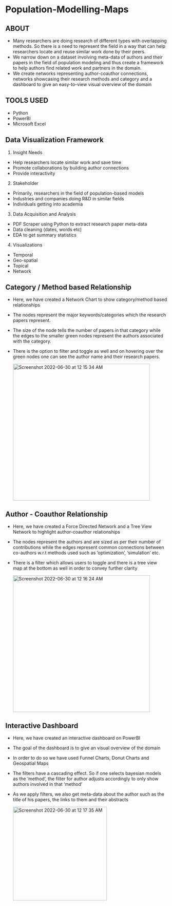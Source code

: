 # Population-Modelling-Maps


## ABOUT

- Many researchers are doing research of different types with overlapping methods. So there is a need to represent the field in a way that can help researchers locate and reuse similar work done by their peers.
- We narrow down on a dataset involving meta-data of authors and their papers in the field of population modeling and thus create a framework to help authors find related work and partners in the domain. 
- We create networks representing author-coauthor connections, networks showcasing their research methods and category and a dashboard to give an easy-to-view visual overview of the domain

## TOOLS USED
- Python
- PowerBI
- Microsoft Excel

## Data Visualization Framework

1. Insight Needs
  - Help researchers locate similar work and save time
  - Promote collaborations by building author connections
  - Provide interactivity

2. Stakeholder
  - Primarily, researchers in the field of population-based models
  - Industries and companies doing R&D in similar fields
  - Individuals getting into academia
  
3. Data Acquisition and Analysis
  - PDF Scraper using Python to extract research paper meta-data
  - Data cleaning (dates, words etc)
  - EDA to get summary statistics

4. Visualizations
  - Temporal
  - Geo-spatial
  - Topical
  - Network



## Category / Method based Relationship

- Here, we have created a Network Chart to show category/method based relationships
- The nodes represent the major keywords/categories which the research papers represent. 
- The size of the node tells the number of papers in that category while the edges to the smaller green nodes represent the authors associated with the category. 
- There is the option to filter and toggle as well and on hovering over the green nodes one can see the author name and their research papers.


    <img width="426" alt="Screenshot 2022-06-30 at 12 15 34 AM" src="https://user-images.githubusercontent.com/69982245/176598032-1aefa805-4887-402f-87cf-2c71131f000b.png">


## Author - Coauthor Relationship

- Here, we have created a Force Directed Network and a Tree View Network to highlight author-coauthor relationships
- The nodes represent the authors and are sized as per their number of contributions while the edges represent common connections between co-authors w.r.t methods used such as ‘optimization’, ‘simulation’ etc. 
- There is a filter which allows users to toggle and there is a tree view map at the bottom as well in order to convey further clarity


    <img width="426" alt="Screenshot 2022-06-30 at 12 16 24 AM" src="https://user-images.githubusercontent.com/69982245/176598115-1837f75d-0928-4ea1-98b6-5e54f197a5bc.png">


## Interactive Dashboard
- Here,  we have created an interactive dashboard on PowerBI
- The goal of the dashboard is to give an visual overview of the domain
- In order to do so we have used Funnel Charts, Donut Charts and Geospatial Maps
- The filters have a cascading effect. So if one selects bayesian models as the ‘method’, the filter for author adjusts accordingly to only show authors involved in that ‘method’
- As we apply filters, we also get meta-data about the author such as the title of his papers, the links to them and their abstracts


    <img width="292" alt="Screenshot 2022-06-30 at 12 17 35 AM" src="https://user-images.githubusercontent.com/69982245/176598262-dc672b25-16eb-41c7-8d61-fec489265419.png">



 
